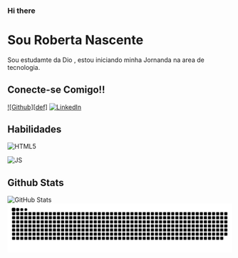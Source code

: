 ### Hi there 

#   Sou  Roberta  Nascente
Sou estudamte da Dio , estou iniciando minha Jornanda na area de tecnologia. 

## Conecte-se Comigo!!
[![Github][def]](https://www.github.com/Robertanascente)
[![LinkedIn](https://img.shields.io/badge/LinkedIn-357?style=for-the-badge&logo=linkedin&logoColor=ffff)](https://www.linkedin.com/in/nascenteroberta)


## Habilidades
![HTML5](https://img.shields.io/badge/HTML5-000?style=for-the-badge&logo=html5)


![JS](https://img.shields.io/badge/JAVASCRIPT-000?style=for-the-badge&logo=Javascript&)


## Github Stats
![GitHub Stats](https://github-readme-stats.vercel.app/api?username=Robertanascente&theme=transparent&bg_color=000&border_color=00000&show_icons=true&icon_color=30A3DD&title_color=E94D5F&text_color=FFF&hide_title=true&hide=stars)
![Snake animation](https://github.com/ellen2121/ellen2121/blob/output/github-contribution-grid-snake.svg)
